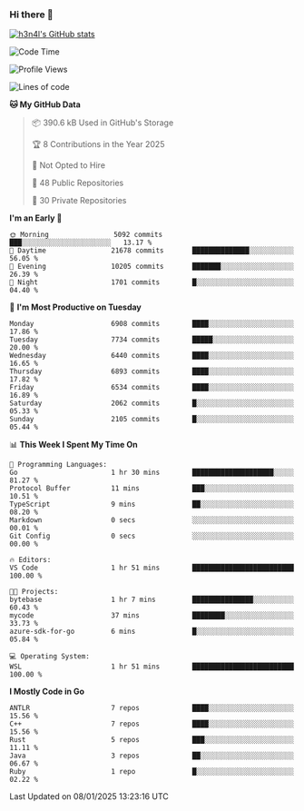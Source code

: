 ### Hi there 👋

[![h3n4l's GitHub stats](https://github-readme-stats.vercel.app/api?username=h3n4l&count_private=true&show_icons=true&theme=radical)](https://github.com/h3n4l/github-readme-stats)

<!--START_SECTION:waka-->
![Code Time](http://img.shields.io/badge/Code%20Time-2%2C040%20hrs%2054%20mins-blue)

![Profile Views](http://img.shields.io/badge/Profile%20Views-0-blue)

![Lines of code](https://img.shields.io/badge/From%20Hello%20World%20I%27ve%20Written-15.3%20million%20lines%20of%20code-blue)

**🐱 My GitHub Data** 

> 📦 390.6 kB Used in GitHub's Storage 
 > 
> 🏆 8 Contributions in the Year 2025
 > 
> 🚫 Not Opted to Hire
 > 
> 📜 48 Public Repositories 
 > 
> 🔑 30 Private Repositories 
 > 
**I'm an Early 🐤** 

```text
🌞 Morning                5092 commits        ███░░░░░░░░░░░░░░░░░░░░░░   13.17 % 
🌆 Daytime                21678 commits       ██████████████░░░░░░░░░░░   56.05 % 
🌃 Evening                10205 commits       ███████░░░░░░░░░░░░░░░░░░   26.39 % 
🌙 Night                  1701 commits        █░░░░░░░░░░░░░░░░░░░░░░░░   04.40 % 
```
📅 **I'm Most Productive on Tuesday** 

```text
Monday                   6908 commits        ████░░░░░░░░░░░░░░░░░░░░░   17.86 % 
Tuesday                  7734 commits        █████░░░░░░░░░░░░░░░░░░░░   20.00 % 
Wednesday                6440 commits        ████░░░░░░░░░░░░░░░░░░░░░   16.65 % 
Thursday                 6893 commits        ████░░░░░░░░░░░░░░░░░░░░░   17.82 % 
Friday                   6534 commits        ████░░░░░░░░░░░░░░░░░░░░░   16.89 % 
Saturday                 2062 commits        █░░░░░░░░░░░░░░░░░░░░░░░░   05.33 % 
Sunday                   2105 commits        █░░░░░░░░░░░░░░░░░░░░░░░░   05.44 % 
```


📊 **This Week I Spent My Time On** 

```text
💬 Programming Languages: 
Go                       1 hr 30 mins        ████████████████████░░░░░   81.27 % 
Protocol Buffer          11 mins             ███░░░░░░░░░░░░░░░░░░░░░░   10.51 % 
TypeScript               9 mins              ██░░░░░░░░░░░░░░░░░░░░░░░   08.20 % 
Markdown                 0 secs              ░░░░░░░░░░░░░░░░░░░░░░░░░   00.01 % 
Git Config               0 secs              ░░░░░░░░░░░░░░░░░░░░░░░░░   00.00 % 

🔥 Editors: 
VS Code                  1 hr 51 mins        █████████████████████████   100.00 % 

🐱‍💻 Projects: 
bytebase                 1 hr 7 mins         ███████████████░░░░░░░░░░   60.43 % 
mycode                   37 mins             ████████░░░░░░░░░░░░░░░░░   33.73 % 
azure-sdk-for-go         6 mins              █░░░░░░░░░░░░░░░░░░░░░░░░   05.84 % 

💻 Operating System: 
WSL                      1 hr 51 mins        █████████████████████████   100.00 % 
```

**I Mostly Code in Go** 

```text
ANTLR                    7 repos             ████░░░░░░░░░░░░░░░░░░░░░   15.56 % 
C++                      7 repos             ████░░░░░░░░░░░░░░░░░░░░░   15.56 % 
Rust                     5 repos             ███░░░░░░░░░░░░░░░░░░░░░░   11.11 % 
Java                     3 repos             ██░░░░░░░░░░░░░░░░░░░░░░░   06.67 % 
Ruby                     1 repo              █░░░░░░░░░░░░░░░░░░░░░░░░   02.22 % 
```




 Last Updated on 08/01/2025 13:23:16 UTC
<!--END_SECTION:waka-->

